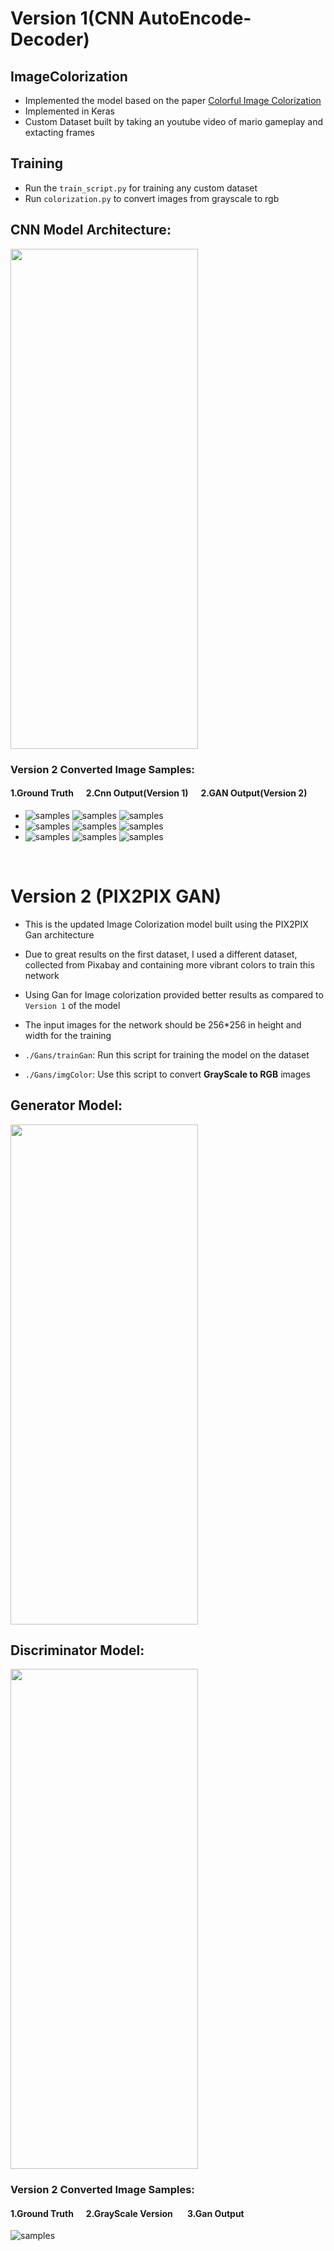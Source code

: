 # Version 1(CNN AutoEncode-Decoder)

## ImageColorization
- Implemented the model based on the paper [Colorful Image Colorization](https://arxiv.org/abs/1603.08511)
- Implemented in Keras
- Custom Dataset built by taking an youtube video of mario gameplay and extacting frames

## Training
- Run the `train_script.py` for training any custom dataset
- Run `colorization.py` to convert images from grayscale to rgb

## CNN Model Architecture:
<img src="https://github.com/rinkesh2131998/ImageColorization/blob/master/models/encoder.jpeg" width="300" height="800"/>

### Version 2 Converted Image Samples:

#### 1.Ground Truth&nbsp;&nbsp;&nbsp;&nbsp;&nbsp;&nbsp;2.Cnn Output(Version 1)&nbsp;&nbsp;&nbsp;&nbsp;&nbsp;&nbsp;2.GAN Output(Version 2)
- ![samples](https://github.com/rinkesh2131998/ImageColorization/blob/master/OutputImages/inputImages/image574.jpg)
  ![samples](https://github.com/rinkesh2131998/ImageColorization/blob/master/OutputImages/output2final/test5.png)
  ![samples](https://github.com/rinkesh2131998/ImageColorization/blob/master/OutputImages/ganOutputs/img1.jfif)
- ![samples](https://github.com/rinkesh2131998/ImageColorization/blob/master/OutputImages/inputImages/image933.jpg)
  ![samples](https://github.com/rinkesh2131998/ImageColorization/blob/master/OutputImages/output2final/test9.png)
  ![samples](https://github.com/rinkesh2131998/ImageColorization/blob/master/OutputImages/ganOutputs/img2.jfif)
- ![samples](https://github.com/rinkesh2131998/ImageColorization/blob/master/OutputImages/inputImages/frame1313.jpg)
  ![samples](https://github.com/rinkesh2131998/ImageColorization/blob/master/OutputImages/output2final/test14.png)
  ![samples](https://github.com/rinkesh2131998/ImageColorization/blob/master/OutputImages/ganOutputs/img0.jfif)


<br />

# Version 2 (PIX2PIX GAN)

- This is the updated Image Colorization model built using the PIX2PIX Gan architecture
- Due to great results on the first dataset, I used a different dataset, collected from Pixabay and containing more vibrant colors to train this network
- Using Gan for Image colorization provided better results as compared to `Version 1` of the model
- The input images for the network should be 256*256 in height and width for the training

- `./Gans/trainGan`: Run this script for training the model on the dataset
- `./Gans/imgColor`: Use this script to convert <strong>GrayScale to RGB</strong> images

## Generator Model:
<img src="https://github.com/rinkesh2131998/ImageColorization/blob/master/models/GANmodelImages/genrator.jpg" width="300" height="800"/>

## Discriminator Model:
<img src="https://github.com/rinkesh2131998/ImageColorization/blob/master/models/GANmodelImages/discriminator.jpg" width="300" height="800"/>

### Version 2 Converted Image Samples:

#### 1.Ground Truth&nbsp;&nbsp;&nbsp;&nbsp;&nbsp;&nbsp;2.GrayScale Version &nbsp;&nbsp;&nbsp;&nbsp;&nbsp;&nbsp;3.Gan Output
![samples](https://github.com/rinkesh2131998/ImageColorization/blob/master/OutputImages/ganOutputs/9921af24-6167-46ed-9fe2-de6d7bac240d.png)


